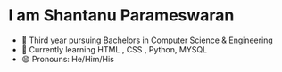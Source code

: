 # I am Shantanu Parameswaran
- 🏫 Third year pursuing Bachelors in Computer Science & Engineering 
- 🌱 Currently learning HTML , CSS , Python, MYSQL 
- 😄 Pronouns: He/Him/His
